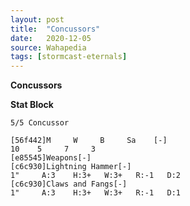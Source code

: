 ```yaml
---
layout: post
title:  "Concussors"
date:   2020-12-05
source: Wahapedia
tags: [stormcast-eternals]
---
```


**Concussors**

**Stat Block**
```
5/5 Concussor
```

```
[56f442]M     W     B     Sa    [-]
10    5     7     3     
[e85545]Weapons[-]
[c6c930]Lightning Hammer[-]
1"     A:3    H:3+   W:3+   R:-1   D:2   
[c6c930]Claws and Fangs[-]
1"     A:3    H:3+   W:3+   R:-1   D:1   
```


